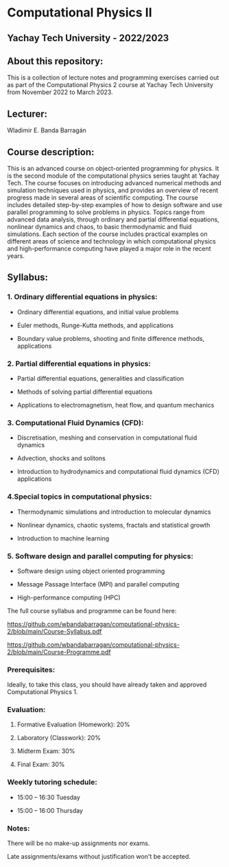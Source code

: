 # Computational Physics II

## Yachay Tech University - 2022/2023

## About this repository:
This is a collection of lecture notes and programming exercises carried out as part of the Computational Physics 2 course at Yachay Tech University from November 2022 to March 2023.

## Lecturer:
Wladimir E. Banda Barragán

## Course description:
This is an advanced course on object-oriented programming for physics. It is the second module of the computational physics series taught at Yachay Tech. The course focuses on introducing advanced numerical methods and simulation techniques used in physics, and provides an overview of recent progress made in several areas of scientific computing. The course includes detailed step-by-step examples of how to design software and use parallel programming to solve problems in physics. Topics range from advanced data analysis, through ordinary and partial differential equations, nonlinear dynamics and chaos, to basic thermodynamic and fluid simulations. Each section of the course includes practical examples on different areas of science and technology in which computational physics and high-performance computing have played a major role in the recent years.


## Syllabus:

### 1. Ordinary differential equations in physics:

- Ordinary differential equations, and initial value problems

- Euler methods, Runge-Kutta methods, and applications

- Boundary value problems, shooting and finite difference methods, applications

### 2. Partial differential equations in physics:

- Partial differential equations, generalities and classification

- Methods of solving partial differential equations

- Applications to electromagnetism, heat flow, and quantum mechanics

### 3. Computational Fluid Dynamics (CFD):

- Discretisation, meshing and conservation in computational fluid dynamics

- Advection, shocks and solitons

- Introduction to hydrodynamics and computational fluid dynamics (CFD) applications

### 4.Special topics in computational physics:

- Thermodynamic simulations and introduction to molecular dynamics

- Nonlinear dynamics, chaotic systems, fractals and statistical growth

- Introduction to machine learning

### 5. Software design and parallel computing for physics:

- Software design using object oriented programming

- Message Passage Interface (MPI) and parallel computing

- High-performance computing (HPC)


The full course syllabus and programme can be found here:

https://github.com/wbandabarragan/computational-physics-2/blob/main/Course-Syllabus.pdf

https://github.com/wbandabarragan/computational-physics-2/blob/main/Course-Programme.pdf


### Prerequisites:

Ideally, to take this class, you should have already taken and approved Computational Physics 1.

### Evaluation:

1. Formative Evaluation (Homework): 20%

2. Laboratory (Classwork): 20%

3. Midterm Exam: 30%

4. Final Exam: 30%


### Weekly tutoring schedule:

- 15:00 – 16:30 Tuesday

- 15:00 – 16:00 Thursday


### Notes:

There will be no make-up assignments nor exams.

Late assignments/exams without justification won't be accepted.

